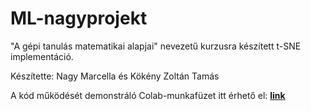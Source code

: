 # ML-nagyprojekt

"A gépi tanulás matematikai alapjai" nevezetű kurzusra készített t-SNE implementáció.

Készítette: Nagy Marcella és Kökény Zoltán Tamás

A kód működését demonstráló Colab-munkafüzet itt érhető el: [**link**](https://colab.research.google.com/drive/1XDRwcsgDu0DJZtWOGvDMxum96NY_rnNY#scrollTo=9vzUMhqNKxBu)
